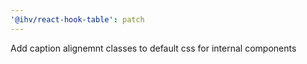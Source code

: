 ```yaml
---
'@ihv/react-hook-table': patch
---
```


Add caption alignemnt classes to default css for internal components
